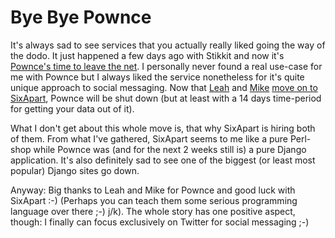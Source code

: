 # Bye Bye Pownce

It's always sad to see services that you actually really liked going the way of the dodo. It just happened a few days ago with Stikkit and now it's [Pownce's time to leave the net](http://blog.pownce.com/2008/12/01/goodbye-pownce-hello-six-apart/). I personally never found a real use-case for me with Pownce but I always liked the service nonetheless for it's quite unique approach to social messaging. Now that [Leah](http://leahculver.vox.com/) and [Mike](http://mjmalone.vox.com/) [move on to SixApart](http://www.sixapart.com/blog/2008/12/welcome-pownce-team.html), Pownce will be shut down (but at least with a 14 days time-period for getting your data out of it). 

What I don't get about this whole move is, that why SixApart is hiring both of them. From what I've gathered, SixApart seems to me like a pure Perl-shop while Pownce was (and for the next 2 weeks still is) a pure Django application. It's also definitely sad to see one of the biggest (or least most popular) Django sites go down. 

Anyway: Big thanks to Leah and Mike for Pownce and good luck with SixApart :-) (Perhaps you can teach them some serious programming language over there ;-) j/k). The whole story has one positive aspect, though: I finally can focus exclusively on Twitter for social messaging ;-)